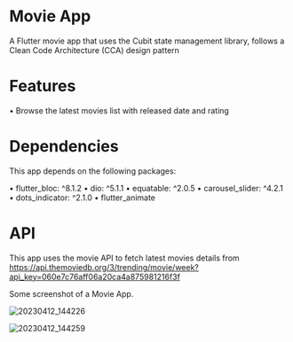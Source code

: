 # Movie App

A Flutter movie app that uses the Cubit state management library, follows a Clean Code Architecture (CCA) design pattern

# Features

• Browse the latest movies list with released date and rating

# Dependencies

This app depends on the following packages:

• flutter_bloc: ^8.1.2 • dio: ^5.1.1 • equatable: ^2.0.5 • carousel_slider: ^4.2.1 • dots_indicator: ^2.1.0 • flutter_animate

# API

This app uses the movie API to fetch latest movies details from https://api.themoviedb.org/3/trending/movie/week?api_key=060e7c76aff06a20ca4a875981216f3f

Some screenshot of a Movie App.

![20230412_144226](https://user-images.githubusercontent.com/70568797/231405727-01959921-839f-4faf-a11b-ed860c329de7.jpg)


![20230412_144259](https://user-images.githubusercontent.com/70568797/231405802-fb818609-472a-4d7d-a61d-573de9791dad.jpg)

  
  
  


